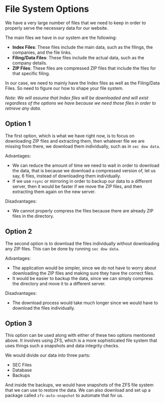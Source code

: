 # File System Options

We have a very large number of files that we need to keep in order to properly serve the necessary data for our website. 

The main files we have in our system are the following:
- **Index Files**: These files include the main data, such as the filings, the companies, and the file links.
- **Filing/Data Files**: These files include the actual data, such as the company details.
- **ZIP Files**: These files are compressed ZIP files that include the files for that specific filing.

In our case, we need to mainly have the Index files as well as the Filing/Data Files. So need to figure our how to shape your file system.

_Note: We will assume that Index files will be downloaded and will exist regardless of the options we have because we need those files in  order to retrieve any data._

## Option 1
The first option, which is what we have right now, is to focus on downloading ZIP files and extracting them, then whatever file we are missing from there, we download them individually, such as in `sec dow data`.

Advantages:
- We can reduce the amount of time we need to wait in order to download the data, that is because we download a compressed version of, let us say, 6 files, instead of downloading them individually.
- If we use `rsync` or mirroring in order to backup our data to a different server, then it would be faster if we move the ZIP files, and then extracting them again on the new server.

Disadvantages:
- We cannot properly compress the files because there are already ZIP files in the directory.


## Option 2
The second option is to download the files individually without downloading any ZIP files. This can be done by running `sec dow data`.

Advantages:
- The application would be simpler, since we do not have to worry about downloading the ZIP files and making sure they have the correct files.
- It would be easier to backup the data, since we can simply compress the directory and move it to a different server.

Disadvantages:
- The download process would take much longer since we would have to download the files individually.

## Option 3
This option can be used along with either of these two options mentioned above. It involves using ZFS, which is a more sophisticated file system that uses things such a snapshots and data integrity checks.

We would divide our data into three parts:
- SEC Files
- Database
- Backups

And inside the backups, we would have snapshots of the ZFS file system that we can use to restore the data. We can also download and set up a package called `zfs-auto-snapshot` to automate that for us.